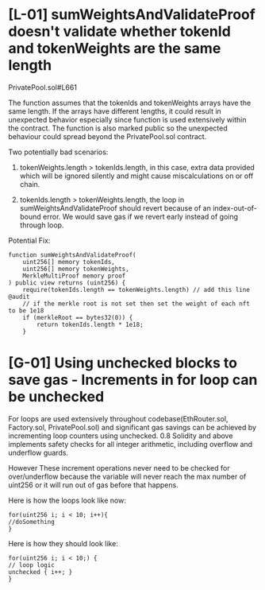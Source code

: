 # [L-01] sumWeightsAndValidateProof doesn't validate whether tokenId and tokenWeights are the same length

PrivatePool.sol#L661

The function assumes that the tokenIds and tokenWeights arrays have the same length. If the arrays have different lengths, it could result in unexpected behavior especially since function is used extensively within the contract. The function is also marked public so the unexpected behaviour could spread beyond the PrivatePool.sol contract. 

Two potentially bad scenarios:

1.  tokenWeights.length > tokenIds.length, in this case, extra data provided which will be ignored silently and might cause miscalculations on or off chain.

2. tokenIds.length > tokenWeights.length, the loop in sumWeightsAndValidateProof should revert because of
an index-out-of-bound error. We would save gas if we revert early instead of going through loop.

Potential Fix:

    function sumWeightsAndValidateProof(
        uint256[] memory tokenIds,
        uint256[] memory tokenWeights,
        MerkleMultiProof memory proof
    ) public view returns (uint256) {
        require(tokenIds.length == tokenWeights.length) // add this line @audit
        // if the merkle root is not set then set the weight of each nft to be 1e18
        if (merkleRoot == bytes32(0)) {
            return tokenIds.length * 1e18;
        }



# [G-01] Using unchecked blocks to save gas - Increments in for loop can be unchecked

For loops are used extensively throughout codebase(EthRouter.sol, Factory.sol, PrivatePool.sol) and significant gas savings can be achieved by incrementing loop counters using unchecked. 0.8 Solidity and above implements safety checks for all integer arithmetic, including overflow and underflow guards. 

However These increment operations never need to be checked for over/underflow because the variable will never reach the max number of uint256 or it will run out of gas before that happens. 

Here is how the loops look like now:

    for(uint256 i; i < 10; i++){
    //doSomething
    }

Here is how they should look like:

    for(uint256 i; i < 10;) {
    // loop logic
    unchecked { i++; }
    }

